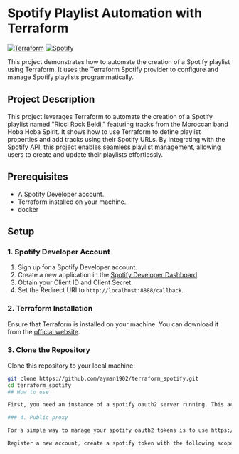 # Spotify Playlist Automation with Terraform

[![Terraform](https://img.shields.io/badge/Terraform-623CE4?style=for-the-badge&logo=terraform&logoColor=white)](https://www.terraform.io/) [![Spotify](https://img.shields.io/badge/Spotify-1DB954?style=for-the-badge&logo=spotify&logoColor=white)](https://www.spotify.com/)

This project demonstrates how to automate the creation of a Spotify playlist using Terraform. It uses the Terraform Spotify provider to configure and manage Spotify playlists programmatically.

## Project Description

This project leverages Terraform to automate the creation of a Spotify playlist named "Ricci Rock Beldi," featuring tracks from the Moroccan band Hoba Hoba Spirit. It shows how to use Terraform to define playlist properties and add tracks using their Spotify URLs. By integrating with the Spotify API, this project enables seamless playlist management, allowing users to create and update their playlists effortlessly.

## Prerequisites

- A Spotify Developer account.
- Terraform installed on your machine.
- docker

## Setup

### 1. Spotify Developer Account

1. Sign up for a Spotify Developer account.
2. Create a new application in the [Spotify Developer Dashboard](https://developer.spotify.com/dashboard/applications).
3. Obtain your Client ID and Client Secret.
4. Set the Redirect URI to `http://localhost:8888/callback`.

### 2. Terraform Installation

Ensure that Terraform is installed on your machine. You can download it from the [official website](https://www.terraform.io/downloads).

### 3. Clone the Repository

Clone this repository to your local machine:

```sh
git clone https://github.com/ayman1902/terraform_spotify.git
cd terraform_spotify
## How to use

First, you need an instance of a spotify oauth2 server running. This acts as a middleware between terraform and spotify to allow easy access to access tokens.

### 4. Public proxy

For a simple way to manage your spotify oauth2 tokens is to use https://oauth2.conrad.cafe. ([source code](https://github.com/conradludgate/oauth2-proxy))

Register a new account, create a spotify token with the following scopes
